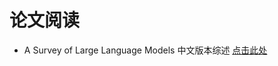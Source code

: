 # 论文阅读

- A Survey of Large Language Models 中文版本综述 [点击此处](https://github.com/RUCAIBox/LLMSurvey/blob/main/assets/LLM_Survey_Chinese.pdf)

